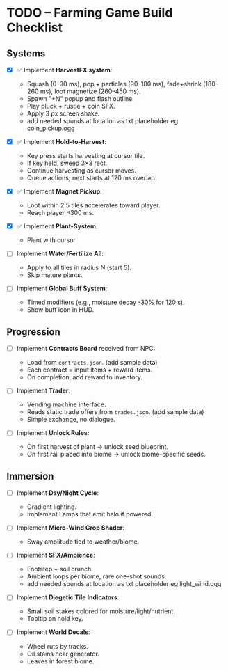# TODO – Farming Game Build Checklist

## Systems
- [x] ✅ Implement **HarvestFX system**:
  - Squash (0–90 ms), pop + particles (90–180 ms), fade+shrink (180–260 ms), loot magnetize (260–450 ms).
  - Spawn "+N" popup and flash outline.
  - Play pluck + rustle + coin SFX.
  - Apply 3 px screen shake.
  - add needed sounds at location as txt placeholder eg coin_pickup.ogg

- [x] ✅ Implement **Hold-to-Harvest**:
  - Key press starts harvesting at cursor tile.
  - If key held, sweep 3×3 rect.
  - Continue harvesting as cursor moves.
  - Queue actions; next starts at 120 ms overlap.

- [x] ✅ Implement **Magnet Pickup**:
  - Loot within 2.5 tiles accelerates toward player.
  - Reach player ≤300 ms.

- [x] ✅ Implement **Plant-System**:
  - Plant with cursor

- [ ] Implement **Water/Fertilize All**:
  - Apply to all tiles in radius N (start 5).
  - Skip mature plants.

- [ ] Implement **Global Buff System**:
  - Timed modifiers (e.g., moisture decay -30% for 120 s).
  - Show buff icon in HUD.

## Progression
- [ ] Implement **Contracts Board** received from NPC:
  - Load from `contracts.json`. (add sample data)
  - Each contract = input items + reward items.
  - On completion, add reward to inventory.

- [ ] Implement **Trader**:
  - Vending machine interface.
  - Reads static trade offers from `trades.json`. (add sample data)
  - Simple exchange, no dialogue.

- [ ] Implement **Unlock Rules**:
  - On first harvest of plant → unlock seed blueprint.
  - On first rail placed into biome → unlock biome-specific seeds.

## Immersion
- [ ] Implement **Day/Night Cycle**:
  - Gradient lighting.
  - Implement Lamps that emit halo if powered.

- [ ] Implement **Micro-Wind Crop Shader**:
  - Sway amplitude tied to weather/biome.

- [ ] Implement **SFX/Ambience**:
  - Footstep + soil crunch.
  - Ambient loops per biome, rare one-shot sounds.
  - add needed sounds at location as txt placeholder eg light_wind.ogg

- [ ] Implement **Diegetic Tile Indicators**:
  - Small soil stakes colored for moisture/light/nutrient.
  - Tooltip on hold key.

- [ ] Implement **World Decals**:
  - Wheel ruts by tracks.
  - Oil stains near generator.
  - Leaves in forest biome.